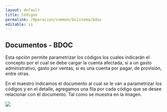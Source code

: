 ```yaml
---
layout: default
title: Códigos
permalink: /Operacion/common/bsistema/bdoc
editable: si
---
```


## Documentos - BDOC


Esta opción permite parametrizar los códigos los cuales indicarán el concepto por el cual se debe cargar la cuenta afectada, si a un gasto administrativo, gasto por ventas, si es una cuenta por pagar, de provisión, entre otras.

En el maestro indicamos el documento al cual se le van a parametrizar los códigos y en el detalle, agregamos una fila por cada código que se desee relacionar con el documento. Tal como se muestra en la imagen.

![](bdoc1.png)




